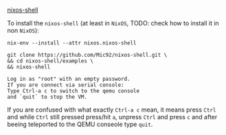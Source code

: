 

[nixos-shell](https://github.com/Mic92/nixos-shell)

To install the `nixos-shell` (at least in `NixOS`, 
TODO: check how to install it in non `NixOS`):

`nix-env --install --attr nixos.nixos-shell`

```
git clone https://github.com/Mic92/nixos-shell.git \
&& cd nixos-shell/examples \
&& nixos-shell
```

```
Log in as "root" with an empty password.
If you are connect via serial console:
Type Ctrl-a c to switch to the qemu console
and `quit` to stop the VM.
```

If you are confused with what exactly `Ctrl-a c` mean, it means press `Ctrl` and while `Ctrl` 
still pressed press/hit `a`, unpress `Ctrl` and press `c` and after beeing teleported to the QEMU
conseole type `quit`.

